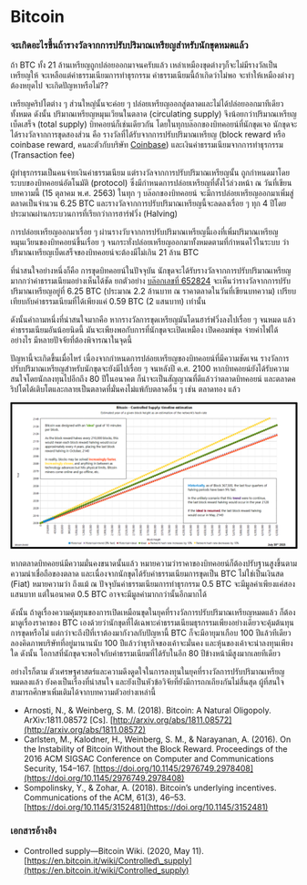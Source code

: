 # Bitcoin

### จะเกิดอะไรขึ้นถ้ารางวัลจากการปรับปริมาณเหรียญสำหรับนักขุดหมดแล้ว

ถ้า BTC ทั้ง 21 ล้านเหรียญถูกปล่อยออกมาจนครับแล้ว เหล่าเหมืองขุดต่างๆก็จะไม่มีรางวัลเป็นเหรียญให้ จะเหลือแต่ค่าธรรมเนียมการทำธุรกรรม ค่าธรรมเนียมนี้ถ้าเกิดว่าไม่พอ จะทำให้เหมืองต่างๆต้องหยุดไป จะเกิดปัญหาหรือไม่??

เหรียญคริปโตต่าง ๆ ส่วนใหญ่นั้นจะค่อย ๆ ปล่อยเหรียญออกสู่ตลาดและไม่ได้ปล่อยออกมาทีเดียวทั้งหมด ดังนั้น ปริมาณเหรียญหมุนเวียนในตลาด \(circulating supply\) จึงน้อยกว่าปริมาณเหรียญเบ็ดเสร็จ \(total supply\) บิทคอยน์ก็เช่นเดียวกัน โดยในทุกบล๊อกของบิทคอยน์ที่นักขุดเจอ นักขุดจะได้รางวัลจากการขุดสองส่วน คือ รางวัลที่ได้รับจากการปรับปริมาณเหรียญ \(block reward หรือ coinbase reward, คนละตัวกับบริษัท [Coinbase](https://www.coinbase.com/join/arporn_z)\) และเงินค่าธรรมเนียมจากการทำธุรกรรม \(Transaction fee\)

ผู้ทำธุรกรรมเป็นคนจ่ายเงินค่าธรรมเนียม แต่รางวัลจากการปรับปริมาณเหรียญนั้น ถูกกำหนดมาโดยระบบของบิทคอยน์อัตโนมัติ \(protocol\) ซึ่งมีกำหนดการปล่อยเหรียญที่ตั้งไว้ล่วงหน้า ณ วันที่เขียนบทความนี้ \(15 ตุลาคม พ.ศ. 2563\) ในทุก ๆ บล๊อกของบิทคอยน์ จะมีการปล่อยเหรียญออกมาเพิ่มสู่ตลาดเป็นจำนวน 6.25 BTC และรางวัลจากการปรับปริมาณเหรียญนี้จะลดลงเรื่อย ๆ ทุก 4 ปีโดยประมาณผ่านกระบวนการที่เรียกว่าการฮาร์ฟวิ่ง \(Halving\)

การปล่อยเหรียญออกมาเรื่อย ๆ ผ่านรางวับจากการปรับปริมาณเหรียญนี้เองที่เพิ่มปริมาณเหรียญหมุนเวียนของบิทคอยน์ขึ้นเรื่อย ๆ จนกระทั่งปล่อยเหรียญออกมาทั้งหมดตามที่กำหนดไว้ในระบบ ว่า ปริมาณเหรียญเบ็ดเสร็จของบิทคอยน์จะต้องมีไม่เกิน 21 ล้าน BTC

ที่น่าสนใจอย่างหนึ่งก็คือ การขุดบิทคอยน์ในปัจจุบัน นักขุดจะได้รับรางวัลจากการปรับปริมาณเหรียญ มากกว่าค่าธรรมเนียมอย่างเห็นได้ชัด ยกตัวอย่าง [บล๊อกเลขที่ 652824](https://www.blockchain.com/btc/block/0000000000000000000673d7d4649eec151e9accb2123b3ea7cf1d462257ec7c) จะเห็นว่ารางวัลจากการปรับปริมาณเหรียญอยู่ที่ 6.25 BTC \(ประมาณ 2.2 ล้านบาท ณ ราคาตลาดในวันที่เขียนบทความ\) เปรียบเทียบกับค่าธรรมเนียมที่ได้เพียงแค่ 0.59 BTC \(2 แสนบาท\) เท่านั้น

ดังนั้นคำถามหนึ่งที่น่าสนใจมากคือ หากรางวัลการขุดเหรียญมันโดนฮาร์ฟวิ่งลงไปเรื่อย ๆ จนหมด แล้วค่าธรรมเนียมอันน้อยนิดนี้ มันจะเพียงพอกับการที่นักขุดจะเปิดเหมือง เปิดคอมพ์ขุด จ่ายค่าไฟได้อย่างไร มีหลายปัจจัยที่ต้องพิจารณาในจุดนี้

ปัญหานี้จะเกิดขึ้นเมื่อไหร่ เนื่องจากกำหนดการปล่อยเหรียญของบิทคอยน์ที่มีความชัดเจน รางวัลการปรับปริมาณเหรียญสำหรับนักขุดจะยังมีไปเรื่อย ๆ จนหลังปี ค.ศ. 2100 หากบิทคอยน์ยังได้รับความสนใจโดยนักลงทุนไปอีกถึง 80 ปีในอนาคต ก็น่าจะเป็นสัญญาณที่ดีแล้วว่าตลาดบิทคอยน์ และตลาดคริปโตได้เติบโตและกลายเป็นตลาดที่มั่นคงไม่แพ้กับตลาดอื่น ๆ เช่น ตลาดทอง แล้ว

![&#xE01;&#xE23;&#xE32;&#xE1F;&#xE1B;&#xE23;&#xE30;&#xE21;&#xE32;&#xE13;&#xE01;&#xE32;&#xE23;&#xE15;&#xE32;&#xE23;&#xE32;&#xE07;&#xE01;&#xE32;&#xE23;&#xE1B;&#xE25;&#xE48;&#xE2D;&#xE22;&#xE40;&#xE2B;&#xE23;&#xE35;&#xE22;&#xE0D;&#xE1A;&#xE34;&#xE17;&#xE04;&#xE2D;&#xE22;&#xE19;&#xE4C;&#xE42;&#xE14;&#xE22;&#xE01;&#xE32;&#xE23;&#xE02;&#xE38;&#xE14; \(source: Bitcoin wiki\)](../.gitbook/assets/image%20%285%29.png)

หากตลาดบิทคอยน์มีความมั่นคงขนาดนั้นแล้ว หมายความว่าราคาของบิทคอยน์ก็ต้องปรับฐานสูงขึ้นตามความน่าเชื่อถือของตลาด และเนื่องจากนักขุดได้รับค่าธรรมเนียมการขุดเป็น BTC ไม่ใช่เป็นเงินสด \(Fiat\) หมายความว่า ถึงแม้ ณ ปัจจุบันค่าธรรมเนียมการทำธุรกรรม 0.5 BTC จะมีมูลค่าเพียงแค่สองแสนบาท แต่ในอนาคต 0.5 BTC อาจจะมีมูลค่ามากกว่านั้นอีกมากได้

ดังนั้น ถ้าดูเรื่องความคุ้มทุนของการเปิดเหมือนขุดในยุคที่รางวัลการปรับปริมาณเหรียญหมดแล้ว  ก็ต้องมาดูเรื่องราคาของ BTC เองด้วยว่านักขุดที่ได้เฉพาะค่าธรรมเนียมธุรกรรมเพียงอย่างเดียวจะคุ้มต้นทุนการขุดหรือไม่ แต่กว่าจะถึงปีที่เราต้องมากังวลกับปัญหานี้ BTC ก็จะมีอายุมาเกือบ 100 ปีแล้วทีเดียว ลองคิดภาพบริษัทที่อยู่มานานนับ 100 ปีแล้วว่าธุรกิจของเค้าจะมั่นคง และหุ้นของเค้าจะน่าลงทุนเพียงใด ดังนั้น โอกาสที่นักขุดจะพอใจกับค่าธรรมเนียมที่ได้รับในอีก 80 ปีข้างหน้ามีสูงมากเลยทีเดียว

อย่างไรก็ตาม ตัวเศรษฐศาสตร์และความดึงดูดใจในการลงทุนในยุคที่รางวัลการปรับปริมาณเหรียญหมดลงแล้ว ยังคงเป็นเรื่องที่น่าสนใจ และยังเป็นหัวข้อวิจัยที่ยังมีการถกเถียงกันไม่สิ้นสุด ผู้ที่สนใจสามารถศึกษาเพิ่มเติมได้จากบทความตัวอย่างเหล่านี้

* Arnosti, N., & Weinberg, S. M. \(2018\). Bitcoin: A Natural Oligopoly. ArXiv:1811.08572 \[Cs\]. [http://arxiv.org/abs/1811.08572](http://arxiv.org/abs/1811.08572)
* Carlsten, M., Kalodner, H., Weinberg, S. M., & Narayanan, A. \(2016\). On the Instability of Bitcoin Without the Block Reward. Proceedings of the 2016 ACM SIGSAC Conference on Computer and Communications Security, 154–167. [https://doi.org/10.1145/2976749.2978408](https://doi.org/10.1145/2976749.2978408)
* Sompolinsky, Y., & Zohar, A. \(2018\). Bitcoin’s underlying incentives. Communications of the ACM, 61\(3\), 46–53. [https://doi.org/10.1145/3152481](https://doi.org/10.1145/3152481)

### เอกสารอ้างอิง

* Controlled supply—Bitcoin Wiki. \(2020, May 11\). [https://en.bitcoin.it/wiki/Controlled\_supply](https://en.bitcoin.it/wiki/Controlled_supply)

